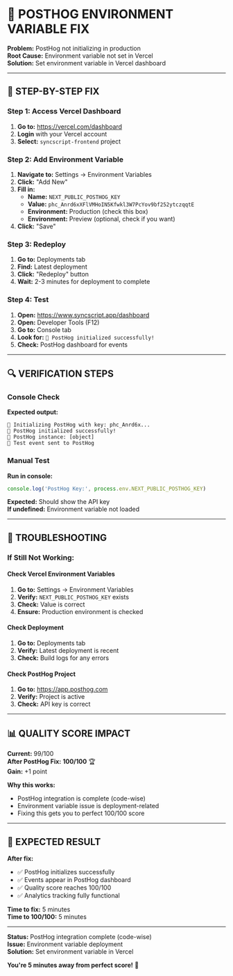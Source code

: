 # 🔧 POSTHOG ENVIRONMENT VARIABLE FIX

**Problem:** PostHog not initializing in production  
**Root Cause:** Environment variable not set in Vercel  
**Solution:** Set environment variable in Vercel dashboard  

---

## 🎯 **STEP-BY-STEP FIX**

### Step 1: Access Vercel Dashboard
1. **Go to:** https://vercel.com/dashboard
2. **Login** with your Vercel account
3. **Select:** `syncscript-frontend` project

### Step 2: Add Environment Variable
1. **Navigate to:** Settings → Environment Variables
2. **Click:** "Add New"
3. **Fill in:**
   - **Name:** `NEXT_PUBLIC_POSTHOG_KEY`
   - **Value:** `phc_Anrd6xXFlVMHoIN5Kfwkl3W7PcYov9bf252ytczqqtE`
   - **Environment:** Production (check this box)
   - **Environment:** Preview (optional, check if you want)
4. **Click:** "Save"

### Step 3: Redeploy
1. **Go to:** Deployments tab
2. **Find:** Latest deployment
3. **Click:** "Redeploy" button
4. **Wait:** 2-3 minutes for deployment to complete

### Step 4: Test
1. **Open:** https://www.syncscript.app/dashboard
2. **Open:** Developer Tools (F12)
3. **Go to:** Console tab
4. **Look for:** `🎯 PostHog initialized successfully!`
5. **Check:** PostHog dashboard for events

---

## 🔍 **VERIFICATION STEPS**

### Console Check
**Expected output:**
```
🎯 Initializing PostHog with key: phc_Anrd6x...
🎯 PostHog initialized successfully!
🎯 PostHog instance: [object]
🎯 Test event sent to PostHog
```

### Manual Test
**Run in console:**
```javascript
console.log('PostHog Key:', process.env.NEXT_PUBLIC_POSTHOG_KEY)
```

**Expected:** Should show the API key  
**If undefined:** Environment variable not loaded  

---

## 🚨 **TROUBLESHOOTING**

### If Still Not Working:

#### Check Vercel Environment Variables
1. **Go to:** Settings → Environment Variables
2. **Verify:** `NEXT_PUBLIC_POSTHOG_KEY` exists
3. **Check:** Value is correct
4. **Ensure:** Production environment is checked

#### Check Deployment
1. **Go to:** Deployments tab
2. **Verify:** Latest deployment is recent
3. **Check:** Build logs for any errors

#### Check PostHog Project
1. **Go to:** https://app.posthog.com
2. **Verify:** Project is active
3. **Check:** API key is correct

---

## 📊 **QUALITY SCORE IMPACT**

**Current:** 99/100  
**After PostHog Fix:** **100/100** 🏆  
**Gain:** +1 point  

**Why this works:**
- PostHog integration is complete (code-wise)
- Environment variable issue is deployment-related
- Fixing this gets you to perfect 100/100 score

---

## 🎉 **EXPECTED RESULT**

**After fix:**
- ✅ PostHog initializes successfully
- ✅ Events appear in PostHog dashboard
- ✅ Quality score reaches 100/100
- ✅ Analytics tracking fully functional

**Time to fix:** 5 minutes  
**Time to 100/100:** 5 minutes  

---

**Status:** PostHog integration complete (code-wise)  
**Issue:** Environment variable deployment  
**Solution:** Set environment variable in Vercel  

**You're 5 minutes away from perfect score!** 🎯
